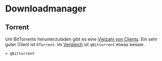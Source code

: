 # Downloadmanager


## Torrent

Um BitTorrents herunterzuladen gibt es eine [Vielzahl von Clients](https://wiki.archlinux.org/index.php/list_of_applications#BitTorrent_clients). Ein sehr guter Client ist `KTorrent`. Im [Vergleich](https://en.wikipedia.org/wiki/Comparison_of_BitTorrent_clients) ist `qBittorrent` etwas besser.

    + qBittorrent

